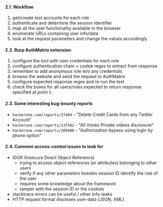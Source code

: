 #### 2.1. Workflow

1. get/create test accounts for each role
2. authenticate and determine the session identifier
3. map all the user functionality available in the browser
4. enumerate URLs containing user info/data
5. look at the request parameters and change the values accordingly


#### 2.2. Burp AuthMatrix extension

1. configure the tool with user credentials for each role
2. configure authentication chain + cookie regex to extract from response
3. remember to add anonymous role w/o any credentials
4. browse the website and send the request to AuthMatrix
5. configure expected response regex and re-run the test
6. check the boxes for all users/roles expected to return response specified at point `5.`


#### 2.3. Some interesting bug-bounty reports

- `hackerone.com/reports/27404` - "Delete Credit Cards from any Twitter Account"
- `hackerone.com/reports/137502` - "All Vimeo Private videos disclosure"
- `hackerone.com/reports/205000` - "Authorization bypass using login by phone option"


#### 2.4. Common access-control issues to look for

- IDOR (Insecure Direct Object Reference)
   - trying to access object references (or attributes) belonging to other users
   - verify if any other parameters besides session ID identify the role of the user
   - requires some knowledge about the framework
   - tamper with the session ID or the cookies
- stacktrace errors can be useful / other info-leaks
- HTTP request format discloses user-data (JSON, XML)

